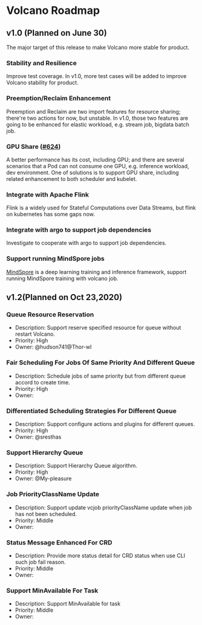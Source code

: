 # Volcano Roadmap

## v1.0 (Planned on June 30)

The major target of this release to make Volcano more stable for product.

### Stability and Resilience

Improve test coverage. In v1.0, more test cases will be added to improve Volcano stability for product.

### Preemption/Reclaim Enhancement

Preemption and Reclaim are two import features for resource sharing; there're two actions for now, but unstable. In v1.0, those two features are going to be enhanced for elastic workload, e.g. stream job, bigdata batch job.

### GPU Share ([#624](https://github.com/volcano-sh/volcano/issues/624))

A better performance has its cost, including GPU; and there are several scenarios that a Pod can not consume one GPU, e.g. inference workload, dev environment. One of solutions is to support GPU share, including related enhancement to both scheduler and kubelet.

### Integrate with Apache Flink

Flink is a widely used for Stateful Computations over Data Streams, but flink on kubernetes has some gaps now.

### Integrate with argo to support job dependencies

Investigate to cooperate with argo to support job dependencies.

### Support running MindSpore jobs

[MindSpore](https://www.mindspore.cn/) is a deep learning training and inference framework, support running MindSpore training with volcano job.

## v1.2(Planned on Oct 23,2020)
### Queue Resource Reservation
* Description: Support reserve specified resource for queue without restart Volcano.
* Priority: High
* Owner: @hudson741@Thor-wl

### Fair Scheduling For Jobs Of Same Priority And Different Queue
* Description: Schedule jobs of same priority but from different queue accord to create time.
* Priority: High
* Owner: 

### Differentiated Scheduling Strategies For Different Queue
* Description: Support configure actions and plugins for different queues.
* Priority: High
* Owner: @sresthas

### Support Hierarchy Queue
* Description: Support Hierarchy Queue algorithm.
* Priority: High
* Owner: @My-pleasure

### Job PriorityClassName Update
* Description: Support update vcjob priorityClassName update when job has not been scheduled.
* Priority: Middle
* Owner:

### Status Message Enhanced For CRD
* Description: Provide more status detail for CRD status when use CLI such job fail reason.
* Priority: Middle
* Owner:

### Support MinAvailable For Task
* Description: Support MinAvailable for task
* Priority: Middle
* Owner:
